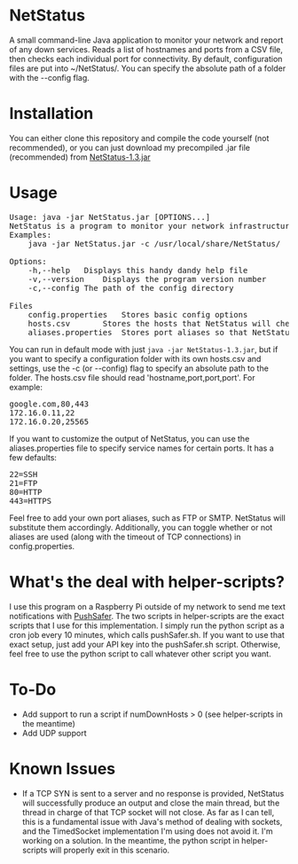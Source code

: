 # NetStatus
A small command-line Java application to monitor your network and report of any down services.
Reads a list of hostnames and ports from a CSV file, then checks each individual port for connectivity.
By default, configuration files are put into ~/NetStatus/. You can specify the absolute path of a folder with the --config flag.

# Installation
You can either clone this repository and compile the code yourself (not recommended), or you can just download my precompiled .jar file (recommended) from [NetStatus-1.3.jar](https://github.com/TheFuzzyFish/NetStatus/raw/master/NetStatus-1.3.jar)

# Usage
<pre>
Usage: java -jar NetStatus.jar [OPTIONS...]
NetStatus is a program to monitor your network infrastructure and help notify you when there's a problem.
Examples:
	java -jar NetStatus.jar -c /usr/local/share/NetStatus/

Options:
	-h,--help	Displays this handy dandy help file
	-v,--version	Displays the program version number
	-c,--config	The path of the config directory

Files
	config.properties	Stores basic config options
	hosts.csv		Stores the hosts that NetStatus will check in 'hostname,port,port,port' format
	aliases.properties	Stores port aliases so that NetStatus will tell you what the service is instead of just the port number
</pre>

You can run in default mode with just `java -jar NetStatus-1.3.jar`, but if you want to specify a configuration folder with its own hosts.csv and settings, use the -c (or --config) flag to specify an absolute path to the folder.
The hosts.csv file should read 'hostname,port,port,port'. For example:
<pre>
google.com,80,443
172.16.0.11,22
172.16.0.20,25565
</pre>

If you want to customize the output of NetStatus, you can use the aliases.properties file to specify service names for certain ports. It has a few defaults:
<pre>
22=SSH
21=FTP
80=HTTP
443=HTTPS
</pre>
Feel free to add your own port aliases, such as FTP or SMTP. NetStatus will substitute them accordingly.
Additionally, you can toggle whether or not aliases are used (along with the timeout of TCP connections) in config.properties.

# What's the deal with helper-scripts?
I use this program on a Raspberry Pi outside of my network to send me text notifications with [PushSafer](https://www.pushsafer.com/). The two scripts in helper-scripts are the exact scripts that I use for this implementation. I simply run the python script as a cron job every 10 minutes, which calls pushSafer.sh. If you want to use that exact setup, just add your API key into the pushSafer.sh script. Otherwise, feel free to use the python script to call whatever other script you want.

# To-Do
 - Add support to run a script if numDownHosts > 0 (see helper-scripts in the meantime)
 - Add UDP support
 
 # Known Issues
 - If a TCP SYN is sent to a server and no response is provided, NetStatus will successfully produce an output and close the main thread, but the thread in charge of that TCP socket will not close. As far as I can tell, this is a fundamental issue with Java's method of dealing with sockets, and the TimedSocket implementation I'm using does not avoid it. I'm working on a solution. In the meantime, the python script in helper-scripts will properly exit in this scenario.
